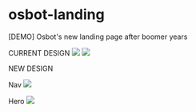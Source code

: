 # osbot-landing
[DEMO] Osbot's new landing page after boomer years


CURRENT DESIGN
![](https://i.imgur.com/ywaFuCW.jpeg)
![](https://i.imgur.com/alNO53k.png)

NEW DESIGN

Nav
![](https://i.imgur.com/shNFgft.gif)

Hero
![](https://i.imgur.com/7zAw0JU.png)
